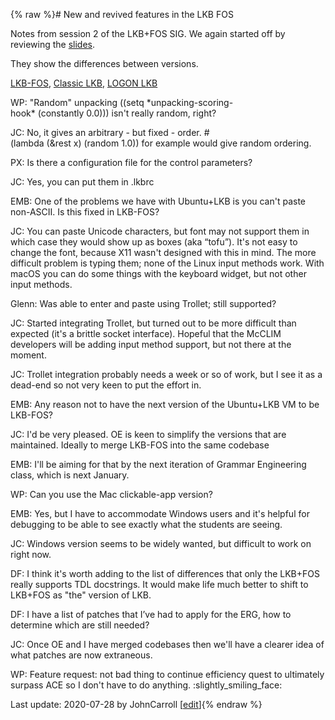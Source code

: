{% raw %}# New and revived features in the LKB FOS

Notes from session 2 of the LKB+FOS SIG. We again started off by
reviewing the [slides](http://www.delph-in.net/2020/lkb-tutorial.pdf).

They show the differences between versions.

[LKB-FOS](https://blog.inductorsoftware.com/docsproto/tools/LkbFos), [Classic LKB](https://blog.inductorsoftware.com/docsproto/tools/LkbTop), [LOGON LKB](https://blog.inductorsoftware.com/docsproto/tools/LogonTop)

WP: "Random" unpacking
((setq \*unpacking-scoring-hook\* (constantly 0.0))) isn't really
random, right?

JC: No, it gives an arbitrary - but fixed - order.
\#(lambda (&rest x) (random 1.0)) for example would give random
ordering.

PX: Is there a configuration file for the control parameters?

JC: Yes, you can put them in .lkbrc

EMB: One of the problems we have with Ubuntu+LKB is you can't paste
non-ASCII. Is this fixed in LKB-FOS?

JC: You can paste Unicode characters, but font may not support them in
which case they would show up as boxes (aka “tofu”). It's not easy to
change the font, because X11 wasn't designed with this in mind. The more
difficult problem is typing them; none of the Linux input methods work.
With macOS you can do some things with the keyboard widget, but not
other input methods.

Glenn: Was able to enter and paste using Trollet; still supported?

JC: Started integrating Trollet, but turned out to be more difficult
than expected (it's a brittle socket interface). Hopeful that the McCLIM
developers will be adding input method support, but not there at the
moment.

JC: Trollet integration probably needs a week or so of work, but I see
it as a dead-end so not very keen to put the effort in.

EMB: Any reason not to have the next version of the Ubuntu+LKB VM to be
LKB-FOS?

JC: I'd be very pleased. OE is keen to simplify the versions that are
maintained. Ideally to merge LKB-FOS into the same codebase

EMB: I'll be aiming for that by the next iteration of Grammar
Engineering class, which is next January.

WP: Can you use the Mac clickable-app version?

EMB: Yes, but I have to accommodate Windows users and it's helpful for
debugging to be able to see exactly what the students are seeing.

JC: Windows version seems to be widely wanted, but difficult to work on
right now.

DF: I think it's worth adding to the list of differences that only the
LKB+FOS really supports TDL docstrings. It would make life much better
to shift to LKB+FOS as "the" version of LKB.

DF: I have a list of patches that I’ve had to apply for the ERG, how to
determine which are still needed?

JC: Once OE and I have merged codebases then we'll have a clearer idea
of what patches are now extraneous.

WP: Feature request: not bad thing to continue efficiency quest to
ultimately surpass ACE so I don't have to do anything.
:slightly\_smiling\_face:

Last update: 2020-07-28 by JohnCarroll [[edit](https://github.com/delph-in/docs/wiki/VirtualLkbFos2/_edit)]{% endraw %}